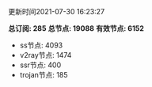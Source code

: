 更新时间2021-07-30 16:23:27

**总订阅: 285**
**总节点: 19088**
**有效节点: 6152**
- ss节点: 4093
- v2ray节点: 1474
- ssr节点: 400
- trojan节点: 185
